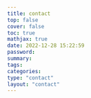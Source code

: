```yaml
---
title: contact
top: false
cover: false
toc: true
mathjax: true
date: 2022-12-28 15:22:59
password:
summary:
tags:
categories:
type: "contact"
layout: "contact"
---
```

